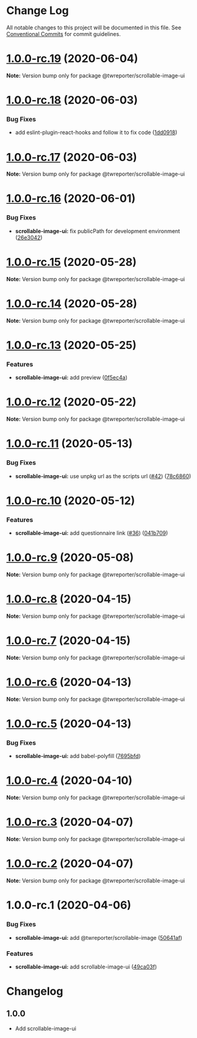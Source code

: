 # Change Log

All notable changes to this project will be documented in this file.
See [Conventional Commits](https://conventionalcommits.org) for commit guidelines.

# [1.0.0-rc.19](https://github.com/twreporter/orangutan-monorepo/compare/@twreporter/scrollable-image-ui@1.0.0-rc.18...@twreporter/scrollable-image-ui@1.0.0-rc.19) (2020-06-04)

**Note:** Version bump only for package @twreporter/scrollable-image-ui





# [1.0.0-rc.18](https://github.com/twreporter/orangutan-monorepo/compare/@twreporter/scrollable-image-ui@1.0.0-rc.17...@twreporter/scrollable-image-ui@1.0.0-rc.18) (2020-06-03)


### Bug Fixes

* add eslint-plugin-react-hooks and follow it to fix code ([1dd0918](https://github.com/twreporter/orangutan-monorepo/commit/1dd0918b471a487bf5eeaddbcece386585d7b4a4))





# [1.0.0-rc.17](https://github.com/twreporter/orangutan-monorepo/compare/@twreporter/scrollable-image-ui@1.0.0-rc.16...@twreporter/scrollable-image-ui@1.0.0-rc.17) (2020-06-03)

**Note:** Version bump only for package @twreporter/scrollable-image-ui





# [1.0.0-rc.16](https://github.com/twreporter/orangutan-monorepo/compare/@twreporter/scrollable-image-ui@1.0.0-rc.15...@twreporter/scrollable-image-ui@1.0.0-rc.16) (2020-06-01)


### Bug Fixes

* **scrollable-image-ui:** fix publicPath for development environment ([26e3042](https://github.com/twreporter/orangutan-monorepo/commit/26e3042b513db1932d5abaa64856bd6f0749022d))





# [1.0.0-rc.15](https://github.com/twreporter/orangutan-monorepo/compare/@twreporter/scrollable-image-ui@1.0.0-rc.14...@twreporter/scrollable-image-ui@1.0.0-rc.15) (2020-05-28)

**Note:** Version bump only for package @twreporter/scrollable-image-ui





# [1.0.0-rc.14](https://github.com/twreporter/orangutan-monorepo/compare/@twreporter/scrollable-image-ui@1.0.0-rc.13...@twreporter/scrollable-image-ui@1.0.0-rc.14) (2020-05-28)

**Note:** Version bump only for package @twreporter/scrollable-image-ui





# [1.0.0-rc.13](https://github.com/twreporter/orangutan-monorepo/compare/@twreporter/scrollable-image-ui@1.0.0-rc.12...@twreporter/scrollable-image-ui@1.0.0-rc.13) (2020-05-25)


### Features

* **scrollable-image-ui:** add preview ([0f5ec4a](https://github.com/twreporter/orangutan-monorepo/commit/0f5ec4a823e2537594f18dfb03228320f63097c9))





# [1.0.0-rc.12](https://github.com/twreporter/orangutan-monorepo/compare/@twreporter/scrollable-image-ui@1.0.0-rc.11...@twreporter/scrollable-image-ui@1.0.0-rc.12) (2020-05-22)

**Note:** Version bump only for package @twreporter/scrollable-image-ui





# [1.0.0-rc.11](https://github.com/twreporter/orangutan-monorepo/compare/@twreporter/scrollable-image-ui@1.0.0-rc.10...@twreporter/scrollable-image-ui@1.0.0-rc.11) (2020-05-13)


### Bug Fixes

* **scrollable-image-ui:** use unpkg url as the scripts url ([#42](https://github.com/twreporter/orangutan-monorepo/issues/42)) ([78c6860](https://github.com/twreporter/orangutan-monorepo/commit/78c6860615f4c21d369163fbb5312f718fb4e481))





# [1.0.0-rc.10](https://github.com/twreporter/orangutan-monorepo/compare/@twreporter/scrollable-image-ui@1.0.0-rc.9...@twreporter/scrollable-image-ui@1.0.0-rc.10) (2020-05-12)


### Features

* **scrollable-image-ui:** add questionnaire link ([#36](https://github.com/twreporter/orangutan-monorepo/issues/36)) ([041b709](https://github.com/twreporter/orangutan-monorepo/commit/041b7098537a7c462adc138129ddc023652eee3e))





# [1.0.0-rc.9](https://github.com/twreporter/orangutan-monorepo/compare/@twreporter/scrollable-image-ui@1.0.0-rc.8...@twreporter/scrollable-image-ui@1.0.0-rc.9) (2020-05-08)

**Note:** Version bump only for package @twreporter/scrollable-image-ui





# [1.0.0-rc.8](https://github.com/twreporter/orangutan-monorepo/compare/@twreporter/scrollable-image-ui@1.0.0-rc.7...@twreporter/scrollable-image-ui@1.0.0-rc.8) (2020-04-15)

**Note:** Version bump only for package @twreporter/scrollable-image-ui





# [1.0.0-rc.7](https://github.com/twreporter/orangutan-monorepo/compare/@twreporter/scrollable-image-ui@1.0.0-rc.6...@twreporter/scrollable-image-ui@1.0.0-rc.7) (2020-04-15)

**Note:** Version bump only for package @twreporter/scrollable-image-ui





# [1.0.0-rc.6](https://github.com/twreporter/orangutan-monorepo/compare/@twreporter/scrollable-image-ui@1.0.0-rc.5...@twreporter/scrollable-image-ui@1.0.0-rc.6) (2020-04-13)

**Note:** Version bump only for package @twreporter/scrollable-image-ui





# [1.0.0-rc.5](https://github.com/twreporter/orangutan-monorepo/compare/@twreporter/scrollable-image-ui@1.0.0-rc.4...@twreporter/scrollable-image-ui@1.0.0-rc.5) (2020-04-13)


### Bug Fixes

* **scrollable-image-ui:** add babel-polyfill ([7695bfd](https://github.com/twreporter/orangutan-monorepo/commit/7695bfda6bb515c8a35e609892cf16fb54275d45))





# [1.0.0-rc.4](https://github.com/twreporter/orangutan-monorepo/compare/@twreporter/scrollable-image-ui@1.0.0-rc.3...@twreporter/scrollable-image-ui@1.0.0-rc.4) (2020-04-10)

**Note:** Version bump only for package @twreporter/scrollable-image-ui





# [1.0.0-rc.3](https://github.com/twreporter/orangutan-monorepo/compare/@twreporter/scrollable-image-ui@1.0.0-rc.2...@twreporter/scrollable-image-ui@1.0.0-rc.3) (2020-04-07)

**Note:** Version bump only for package @twreporter/scrollable-image-ui





# [1.0.0-rc.2](https://github.com/twreporter/orangutan-monorepo/compare/@twreporter/scrollable-image-ui@1.0.0-rc.1...@twreporter/scrollable-image-ui@1.0.0-rc.2) (2020-04-07)

**Note:** Version bump only for package @twreporter/scrollable-image-ui





# 1.0.0-rc.1 (2020-04-06)


### Bug Fixes

* **scrollable-image-ui:** add @twreporter/scrollable-image ([50641af](https://github.com/twreporter/orangutan-monorepo/commit/50641af750b79b6918a5fe479e7ff6ee5722e073))


### Features

* **scrollable-image-ui:** add scrollable-image-ui ([49ca03f](https://github.com/twreporter/orangutan-monorepo/commit/49ca03f67d3054388051392ec5a0b323a01594c5))





# Changelog

## 1.0.0

- Add scrollable-image-ui
